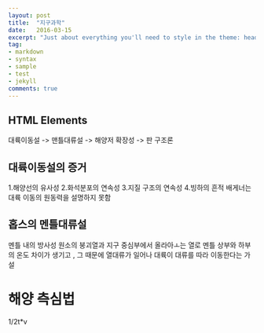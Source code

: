 ```yaml
---
layout: post
title:  "지구과학"
date:   2016-03-15
excerpt: "Just about everything you'll need to style in the theme: headings, paragraphs, blockquotes, tables, code blocks, and more."
tag:
- markdown 
- syntax
- sample
- test
- jekyll
comments: true
---
```


## HTML Elements

대륙이동설 -> 맨틀대류설 -> 해양저 확장성 -> 판 구조론

## 대륙이동설의 증거
1.해양선의 유사성
2.화석분포의 연속성
3.지질 구조의 연속성
4.빙하의 흔적
배게너는 대륙 이동의 원동력을 설명하지 못함

## 홉스의 멘틀대류설
멘틀 내의 방사성 원소의 붕괴열과 지구 중심부에서 올라아ㅗ는 열로 멘틀 상부와 하부의 온도 차이가 생기고 , 그 때문에 열대류가 일어나 대륙이 대류를 따라 이동한다는 가설
# 해양 측심법
1/2t*v

